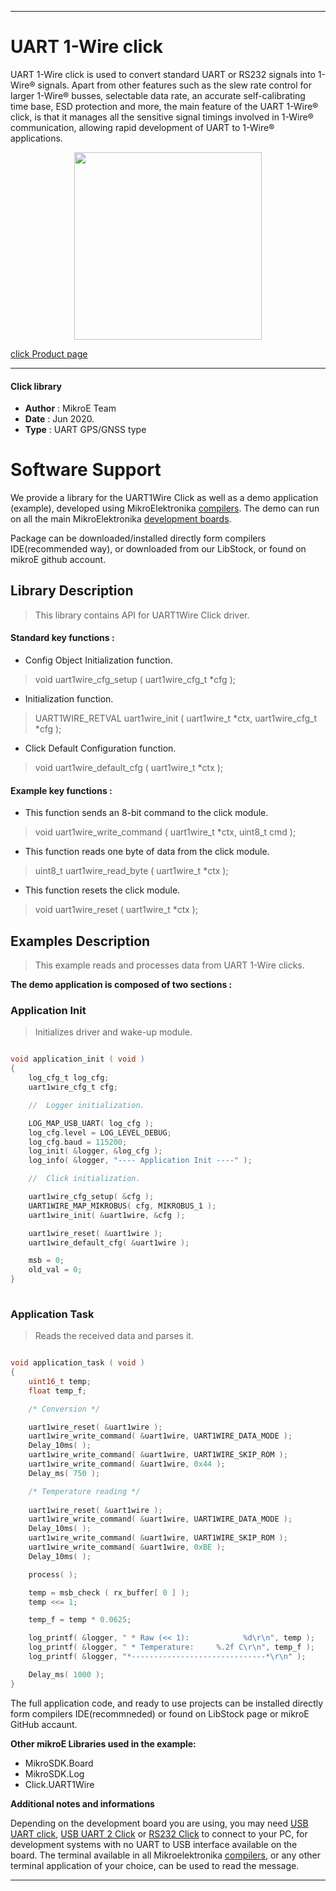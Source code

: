  
---
# UART 1-Wire click

UART 1-Wire click is used to convert standard UART or RS232 signals into 1-Wire® signals. Apart from other features such as the slew rate control for larger 1-Wire® busses, selectable data rate, an accurate self-calibrating time base, ESD protection and more, the main feature of the UART 1-Wire® click, is that it manages all the sensitive signal timings involved in 1-Wire® communication, allowing rapid development of UART to 1-Wire® applications.

<p align="center">
  <img src="https://download.mikroe.com/images/click_for_ide/uart1wire_click.png" height=300px>
</p>

[click Product page](<https://www.mikroe.com/uart-1-wire-click>)

---


#### Click library 

- **Author**        : MikroE Team
- **Date**          : Jun 2020.
- **Type**          : UART GPS/GNSS type


# Software Support

We provide a library for the UART1Wire Click 
as well as a demo application (example), developed using MikroElektronika 
[compilers](https://shop.mikroe.com/compilers). 
The demo can run on all the main MikroElektronika [development boards](https://shop.mikroe.com/development-boards).

Package can be downloaded/installed directly form compilers IDE(recommended way), or downloaded from our LibStock, or found on mikroE github account. 

## Library Description

> This library contains API for UART1Wire Click driver.

#### Standard key functions :

- Config Object Initialization function.
> void uart1wire_cfg_setup ( uart1wire_cfg_t *cfg ); 
 
- Initialization function.
> UART1WIRE_RETVAL uart1wire_init ( uart1wire_t *ctx, uart1wire_cfg_t *cfg );

- Click Default Configuration function.
> void uart1wire_default_cfg ( uart1wire_t *ctx );


#### Example key functions :

- This function sends an 8-bit command to the click module.
> void uart1wire_write_command ( uart1wire_t *ctx, uint8_t cmd );
 
- This function reads one byte of data from the click module.
> uint8_t uart1wire_read_byte ( uart1wire_t *ctx );

- This function resets the click module.
> void uart1wire_reset ( uart1wire_t *ctx );

## Examples Description

> This example reads and processes data from UART 1-Wire clicks. 

**The demo application is composed of two sections :**

### Application Init 

> Initializes driver and wake-up module.

```c

void application_init ( void )
{
    log_cfg_t log_cfg;
    uart1wire_cfg_t cfg;

    //  Logger initialization.

    LOG_MAP_USB_UART( log_cfg );
    log_cfg.level = LOG_LEVEL_DEBUG;
    log_cfg.baud = 115200;
    log_init( &logger, &log_cfg );
    log_info( &logger, "---- Application Init ----" );

    //  Click initialization.

    uart1wire_cfg_setup( &cfg );
    UART1WIRE_MAP_MIKROBUS( cfg, MIKROBUS_1 );
    uart1wire_init( &uart1wire, &cfg );

    uart1wire_reset( &uart1wire );
    uart1wire_default_cfg( &uart1wire );

    msb = 0;
    old_val = 0;
}
  
```

### Application Task

> Reads the received data and parses it. 

```c

void application_task ( void )
{
    uint16_t temp;
    float temp_f;

    /* Conversion */

    uart1wire_reset( &uart1wire );
    uart1wire_write_command( &uart1wire, UART1WIRE_DATA_MODE );
    Delay_10ms( );
    uart1wire_write_command( &uart1wire, UART1WIRE_SKIP_ROM );
    uart1wire_write_command( &uart1wire, 0x44 );
    Delay_ms( 750 );

    /* Temperature reading */ 
    
    uart1wire_reset( &uart1wire );
    uart1wire_write_command( &uart1wire, UART1WIRE_DATA_MODE );
    Delay_10ms( );
    uart1wire_write_command( &uart1wire, UART1WIRE_SKIP_ROM );
    uart1wire_write_command( &uart1wire, 0xBE );
    Delay_10ms( );

    process( );

    temp = msb_check ( rx_buffer[ 0 ] );
    temp <<= 1;

    temp_f = temp * 0.0625;

    log_printf( &logger, " * Raw (<< 1):            %d\r\n", temp );
    log_printf( &logger, " * Temperature:     %.2f C\r\n", temp_f );
    log_printf( &logger, "*------------------------------*\r\n" );

    Delay_ms( 1000 );
} 

```

The full application code, and ready to use projects can be  installed directly form compilers IDE(recommneded) or found on LibStock page or mikroE GitHub accaunt.

**Other mikroE Libraries used in the example:** 

- MikroSDK.Board
- MikroSDK.Log
- Click.UART1Wire

**Additional notes and informations**

Depending on the development board you are using, you may need 
[USB UART click](https://shop.mikroe.com/usb-uart-click), 
[USB UART 2 Click](https://shop.mikroe.com/usb-uart-2-click) or 
[RS232 Click](https://shop.mikroe.com/rs232-click) to connect to your PC, for 
development systems with no UART to USB interface available on the board. The 
terminal available in all Mikroelektronika 
[compilers](https://shop.mikroe.com/compilers), or any other terminal application 
of your choice, can be used to read the message.



---
